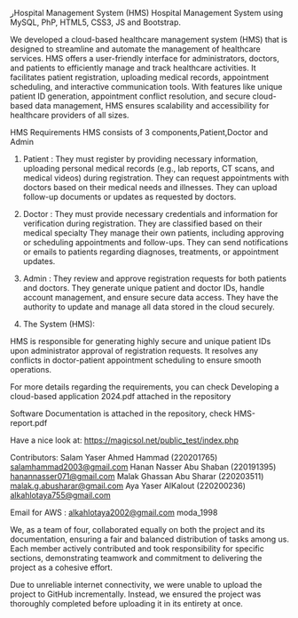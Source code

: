 رHospital Management System (HMS)
Hospital Management System using MySQL, PhP, HTML5, CSS3, JS and Bootstrap.


We developed a cloud-based healthcare management system (HMS) that is designed to streamline and automate the management of healthcare services. HMS offers a user-friendly interface for administrators, doctors, and patients to efficiently manage and track healthcare activities. It facilitates patient registration, uploading medical records, appointment scheduling, and interactive communication tools. With features like unique patient ID generation, appointment conflict resolution, and secure cloud-based data management, HMS ensures scalability and accessibility for healthcare providers of all sizes.



HMS Requirements
HMS consists of 3 components,Patient,Doctor and Admin 

1. Patient :
They must register by providing necessary information, uploading personal medical records (e.g., lab reports, CT scans, and medical videos) during registration.
They can request appointments with doctors based on their medical needs and illnesses.
They can upload follow-up documents or updates as requested by doctors.

2. Doctor :
They must provide necessary credentials and information for verification during registration.
They are classified based on their medical specialty 
They manage their own patients, including approving or scheduling appointments and follow-ups.
They can send notifications or emails to patients regarding diagnoses, treatments, or appointment updates.

3. Admin :
They review and approve registration requests for both patients and doctors.
They generate unique patient and doctor IDs, handle account management, and ensure secure data access.
They have the authority to update and manage all data stored in the cloud securely.

4. The System (HMS):

HMS is responsible for generating highly secure and unique patient IDs upon administrator approval of registration requests.
It resolves any conflicts in doctor-patient appointment scheduling to ensure smooth operations.


For more details regarding the requirements, you can check Developing a cloud-based application 2024.pdf attached in the repository


Software Documentation is attached in the repository, check HMS-report.pdf


Have a nice look at: https://magicsol.net/public_test/index.php


Contributors:
Salam Yaser Ahmed Hammad       (220201765)          salamhammad2003@gmail.com
Hanan Nasser Abu Shaban        (220191395)          hanannasser071@gmail.com
Malak Ghassan Abu Sharar       (220203511)          malak.g.abusharar@gmail.com
Aya Yaser AlKalout             (220200236)          alkahlotaya755@gmail.com


Email for AWS :
alkahlotaya2002@gmail.com 
moda_1998


We, as a team of four, collaborated equally on both the project and its documentation, ensuring a fair and balanced distribution of tasks among us. Each member actively contributed and took responsibility for specific sections, demonstrating teamwork and commitment to delivering the project as a cohesive effort.

Due to unreliable internet connectivity, we were unable to upload the project to GitHub incrementally. Instead, we ensured the project was thoroughly completed before uploading it in its entirety at once.
#

